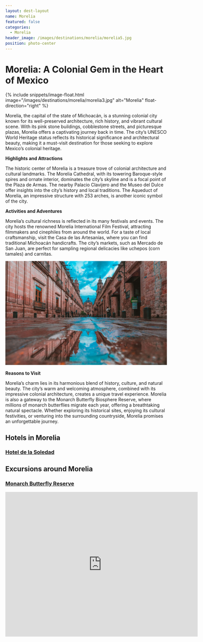 ```yaml
---
layout: dest-layout
name: Morelia
featured: false
categories:
  - Morelia
header_image: /images/destinations/morelia/morelia5.jpg
position: photo-center
---
```

# **Morelia: A Colonial Gem in the Heart of Mexico**

{% include snippets/image-float.html image="/images/destinations/morelia/morelia3.jpg" alt="Morelia" float-direction="right" %}

Morelia, the capital of the state of Michoacán, is a stunning colonial city known for its well-preserved architecture, rich history, and vibrant cultural scene. With its pink stone buildings, cobblestone streets, and picturesque plazas, Morelia offers a captivating journey back in time. The city’s UNESCO World Heritage status reflects its historical significance and architectural beauty, making it a must-visit destination for those seeking to explore Mexico’s colonial heritage.

**Highlights and Attractions**

The historic center of Morelia is a treasure trove of colonial architecture and cultural landmarks. The Morelia Cathedral, with its towering Baroque-style spires and ornate interior, dominates the city’s skyline and is a focal point of the Plaza de Armas. The nearby Palacio Clavijero and the Museo del Dulce offer insights into the city’s history and local traditions. The Aqueduct of Morelia, an impressive structure with 253 arches, is another iconic symbol of the city.

**Activities and Adventures**

Morelia’s cultural richness is reflected in its many festivals and events. The city hosts the renowned Morelia International Film Festival, attracting filmmakers and cinephiles from around the world. For a taste of local craftsmanship, visit the Casa de las Artesanías, where you can find traditional Michoacán handicrafts. The city’s markets, such as Mercado de San Juan, are perfect for sampling regional delicacies like uchepos (corn tamales) and carnitas.

![Morelia](/images/destinations/morelia/morelia2.jpg)

**Reasons to Visit**

Morelia’s charm lies in its harmonious blend of history, culture, and natural beauty. The city’s warm and welcoming atmosphere, combined with its impressive colonial architecture, creates a unique travel experience. Morelia is also a gateway to the Monarch Butterfly Biosphere Reserve, where millions of monarch butterflies migrate each year, offering a breathtaking natural spectacle. Whether exploring its historical sites, enjoying its cultural festivities, or venturing into the surrounding countryside, Morelia promises an unforgettable journey.

## Hotels in Morelia

<section class='grid'>
<div class="col-3_sm-4_xs-6 padded-1">
    <a href="/hotels/soledad">
        <div class="bg-image square" style="background-image:url('/images/hotels/soledad/soledad1.jpg')">  </div>
        <h3 class='center'>Hotel de la Soledad</h3>        
    </a>  
</div>

</section>

## Excursions around Morelia

<section class='grid'>
<div class="col-3_sm-4_xs-6 padded-1">
    <a href="/excursions/monarchexc">
        <div class="bg-image square" style="background-image:url('/images/destinations/cdmx/cdmx14.jpg')">  </div>
        <h3 class='center'>Monarch Butterfly Reserve </h3>        
    </a>  
</div>

<div class='map-container center margin-1'>

<iframe src="https://www.google.com/maps/embed?pb=!1m18!1m12!1m3!1d120202.66378674532!2d-101.29534409602017!3d19.69843157002995!2m3!1f0!2f0!3f0!3m2!1i1024!2i768!4f13.1!3m3!1m2!1s0x842d0ba2b29da7e3%3A0x4016978679c8620!2sMorelia%2C%20Mich.%2C%20M%C3%A9xico!5e0!3m2!1ses!2ses!4v1739389537269!5m2!1ses!2ses" width="600" height="450" style="border:0;" allowfullscreen="" loading="lazy" referrerpolicy="no-referrer-when-downgrade"></iframe>

</div>

</section>